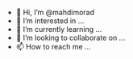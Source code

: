- 👋 Hi, I’m @mahdimorad
- 👀 I’m interested in ...
- 🌱 I’m currently learning ...
- 💞️ I’m looking to collaborate on ...
- 📫 How to reach me ...

<!---
mahdimorad/mahdimorad is a ✨ special ✨ repository because its `README.md` (this file) appears on your GitHub profile.
You can click the Preview link to take a look at your changes.
--->
